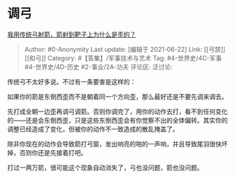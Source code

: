 # 调弓
[我用传统弓射箭，箭射到靶子上为什么是歪的？](https://www.zhihu.com/question/316758718/answer/632731197)

> Author: #0-Anonymity
> Last update: [编辑于 2021-06-22]
> Link: [[弓禁]] [[和弓]]
> Category: #【答集】/军事技术与艺术
> Tag: #4-世界史/4C-军事 #4-世界史/4D-历史 #2-事业/2A-功夫
> 评论区:
> 泛讨论:

传统弓不太好多说。不过有一条要害是这样的：

如果你的箭是东倒西歪而不是朝着同一个方向歪，那么最好还是不要先调来调去。

先打成全朝一边歪再调弓调箭。否则你调完了，用你的动作去打，看不到任何变化的——还是会东倒西歪，只是这些东倒西歪会有你觉察不出的全体偏转。其实你的调整已经造成了变化，但被你的动作不一致造成的散乱掩盖了。

除非你现在的动作会导致箭打弓窗，发出响亮的啪的一声响，并且导致尾羽很快坏掉，否则你还是先接着打吧。

打过一两万箭，很可能这个现象自动消失了，弓也没问题，箭也没问题。
